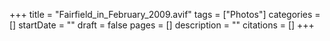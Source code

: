 +++
title = "Fairfield_in_February_2009.avif"
tags = ["Photos"]
categories = []
startDate = ""
draft = false
pages = []
description = ""
citations = []
+++
